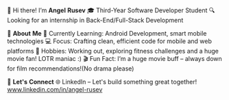 👋 Hi there! I’m **Angel** **Rusev**
🎓 Third-Year Software Developer Student
🔍 Looking for an internship in Back-End/Full-Stack Development


🚀 **About** **Me**
🌱 Currently Learning: Android Development, smart mobile technologies
💻 Focus: Crafting clean, efficient code for mobile and web platforms
💪 Hobbies: Working out, exploring fitness challenges and a huge movie fan! LOTR maniac :)
🎬 Fun Fact: I’m a huge movie buff – always down for film recommendations!(No drama please)

💼 **Let's** **Connect**
🌐 LinkedIn – Let's build something great together! 
www.linkedin.com/in/angel-rusev


<!---
Guts1313/Guts1313 is a ✨ special ✨ repository because its `README.md` (this file) appears on your GitHub profile.
You can click the Preview link to take a look at your changes.
--->
